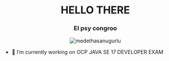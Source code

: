 <h1 align="center">HELLO THERE</h1>


<h3 align="center">El psy congroo</h3>

<div align="center">
  <p align="center"> <img src="https://komarev.com/ghpvc/?username=medethasanugurlu&label=Profile%20views&color=0e75b6&style=flat" alt="medethasanugurlu" /> </p>


</div>

- 🔭 I’m currently working on OCP JAVA SE 17 DEVELOPER EXAM






